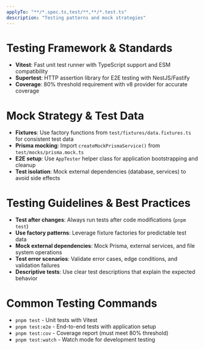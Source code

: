 ```yaml
---
applyTo: "**/*.spec.ts,test/**,**/*.test.ts"
description: "Testing patterns and mock strategies"
---
```


# Testing Framework & Standards
- **Vitest**: Fast unit test runner with TypeScript support and ESM compatibility
- **Supertest**: HTTP assertion library for E2E testing with NestJS/Fastify
- **Coverage**: 80% threshold requirement with v8 provider for accurate coverage

# Mock Strategy & Test Data
- **Fixtures**: Use factory functions from `test/fixtures/data.fixtures.ts` for consistent test data
- **Prisma mocking**: Import `createMockPrismaService()` from `test/mocks/prisma.mock.ts`
- **E2E setup**: Use `AppTester` helper class for application bootstrapping and cleanup
- **Test isolation**: Mock external dependencies (database, services) to avoid side effects

# Testing Guidelines & Best Practices
- **Test after changes**: Always run tests after code modifications (`pnpm test`)
- **Use factory patterns**: Leverage fixture factories for predictable test data
- **Mock external dependencies**: Mock Prisma, external services, and file system operations
- **Test error scenarios**: Validate error cases, edge conditions, and validation failures
- **Descriptive tests**: Use clear test descriptions that explain the expected behavior

# Common Testing Commands
- `pnpm test` - Unit tests with Vitest
- `pnpm test:e2e` - End-to-end tests with application setup
- `pnpm test:cov` - Coverage report (must meet 80% threshold)
- `pnpm test:watch` - Watch mode for development testing
